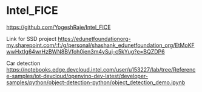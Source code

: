 # Intel_FICE

https://github.com/YogeshRaje/Intel_FICE


Link for SSD project 
https://edunetfoundationorg-my.sharepoint.com/:f:/g/personal/shashank_edunetfoundation_org/EtMoKFwwHxtIg64wrHzBWN8BVfoh0ien3m4ySuj-c5kYug?e=BQZDP6


Car detection 
https://notebooks.edge.devcloud.intel.com/user/u153227/lab/tree/Reference-samples/iot-devcloud/openvino-dev-latest/developer-samples/python/object-detection-python/object_detection_demo.ipynb 
